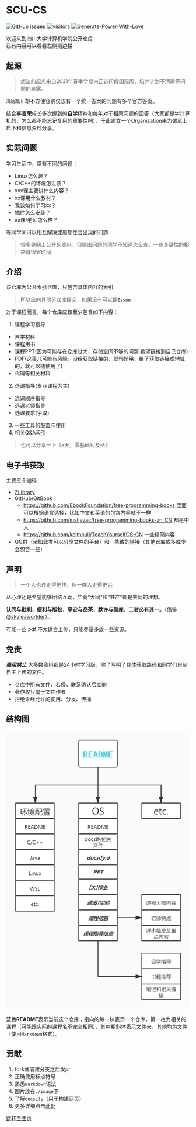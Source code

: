 # SCU-CS

![GitHub issues](https://img.shields.io/github/issues/SCU-CS/README)
![visitors](https://visitor-badge.glitch.me/badge?page_id=SCU-CS.README)
[![Generate-Power-With-Love](https://img.shields.io/badge/Generate--Power--With-Love-red)](https://github.com/SCU-CS/Contributors)


欢迎来到四川大学计算机学院公开仓库  
~~已有内容可以看看左侧侧边栏~~
## 起源

>   想法的起点来自2021年春季学期末正选阶段国际周、培养计划不清晰等问题的暴露。

`海纳百川` 却不方便容纳仅该有一个统一答案的问题有多个官方答案。

结合**李言荣**校长多次提到的**自学**精神和每年对于相同问题的回答（大家都是学计算机的，怎么都不能忘记复用的重要性吧），于此建立一个Organization来为做承上启下和信息资料分享。

## 实际问题

学习生活中，常有不同的问题：

-   Linux怎么装？
-   C/C++的环境怎么装？
-   xxx课主要讲什么内容？
-   xx课用什么教材？
-   我该如何学习xx？
-   插件怎么安装？
-   xx课/老师怎么样？

等同学间可以相互解决或周期性会出现的问题
> 很多是网上公开的资料，但提出问题的同学不知道怎么查，一些关键性的指路就很省时间
## 介绍

该仓库为公开索引仓库，只包含具体内容的索引

>   所以应向其他分仓库提交，如果没有可以提[`Issue`](https://github.com/SCU-CS/README/issues/new/choose)

对于课程而言，每个仓库应该至少包含如下内容：
1. 课程学习指导
  - 自学材料
  - 课程用书
  - 课程PPT(因为可能存在仓库过大，存储空间不够的问题 希望链接到自己仓库)
  - PDF(这事儿可能有风险，没给获取链接的，就悄悄用，给了获取链接或地址的，就可以随便用了)
  - 代码等相关材料
2. 选课指导(专业课程为主)
  - 选课顺序指导
  - 选课老师指导
  - 选课要求(争取)
3. 一些工具的配置与使用
4. 相关Q&A索引
> 也可以分享一下《x天，零基础到及格》
## 电子书获取

主要三个途径
- [ZLibrary](https://z-lib.org/)
- GitHub/GitBook
  - <https://github.com/EbookFoundation/free-programming-books> 里面可以根据语言选择，比如中文和英语的包含内容就不一样
  - <https://github.com/justjavac/free-programming-books-zh_CN> 都是中文
  - <https://github.com/keithnull/TeachYourselfCS-CN> 一些精简内容
- QQ群（诸如此类可以分享文件的平台）和一些散的链接（其他仓库或多或少会包含一些）
## 声明

> 一个人也许走得更快，但一群人走得更远

从心理还是希望能够团结互助，毕竟“大同”和“共产”都是共同的理想。

**认同与批判，便利与版权，平安与品茶，默许与删库，二者必有其一。**（借鉴@[skyleaworlder](https://github.com/TJ-CSCCG/TJCS-Course/blob/master/README.md#mega-%E5%A3%B0%E6%98%8E)）。

可能一些 pdf 不太适合上传，只能尽量多放一些资源。

## 免责

***商用禁止*** 大多数资料都是24小时学习版，除了写明了具体获取路径和同学们自制自主上传的文件。

- 仓库中所有文件，若侵，联系确认后立删
- 著作权只属于文件作者
- 拒绝未经允许的使用、分发、传播

## 结构图

![architecture](image/architecture.jpg)

蓝色**README**表示当前这个仓库；指向的每一块表示一个仓库，第一栏为相关的课程（可能跟实际的课程名不完全相同），其中粗斜体表示文件夹，其他均为文件（使用`Markdown`格式）。

## 贡献

1.  fork或者建分支之后发pr
2.  正确使用标点符号
3.  熟悉`markdown`语法
4.  图片放在`./image`下
5.  了解`docsify`（用于构建网页）
6.  更多详细点击[此处](Contribution.md)

[跳转至主页](https://github.com/SCU-CS)

